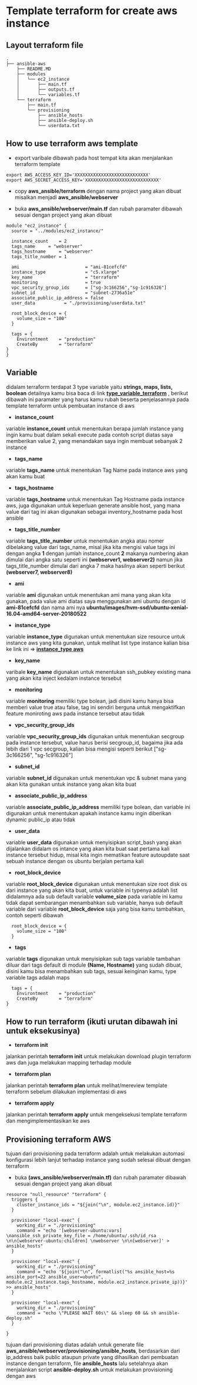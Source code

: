 # Template terraform for create aws instance


## Layout terraform file
```
.
├── ansible-aws
    ├── README.MD
    ├── modules
    │   └── ec2_instance
    │       ├── main.tf
    │       ├── outputs.tf
    │       └── variables.tf
    └── terraform
        ├── main.tf
        └── provisioning
            ├── ansible_hosts
            ├── ansible-deploy.sh
            └── userdata.txt

```

## How to use terraform aws template 
* export varibale dibawah pada host tempat kita akan menjalankan terraform template

```
export AWS_ACCESS_KEY_ID='XXXXXXXXXXXXXXXXXXXXXXXXXXXX'
export AWS_SECRET_ACCESS_KEY='XXXXXXXXXXXXXXXXXXXXXXXXXXXX'
```

* copy **aws_ansible/terraform** dengan nama project yang akan dibuat misalkan menjadi **aws_ansible/webserver**

* buka **aws_ansible/webserver/main.tf** dan rubah paramater dibawah sesuai dengan project yang akan dibuat

```
module "ec2_instance" {
  source = "../modules/ec2_instance/"

  instance_count 	= 2
  tags_name		= "webserver"
  tags_hostname		= "webserver"
  tags_title_number	= 1

  ami                         = "ami-81cefcfd"
  instance_type               = "c5.xlarge"
  key_name                    = "terraform"
  monitoring                  = true
  vpc_security_group_ids      = ["sg-3c166256","sg-1c916326"]
  subnet_id                   = "subnet-2736a51e"
  associate_public_ip_address = false
  user_data		      = "./provisioning/userdata.txt"

  root_block_device = {
    volume_size = "100"
  }

  tags = {
    Environtment	= "production"
    CreateBy    	= "terraform"
}
}
```

## Variable
didalam terraform terdapat 3 type  variable yaitu **strings, maps, lists, boolean** detailnya kamu bisa baca di link **[type_variable_terraform](https://www.terraform.io/docs/configuration/variables.html)** , berikut dibawah ini paramater yang harus kamu rubah beserta penjelasannya pada template terraform untuk pembuatan instance di aws

* **instance_count**

variable **instance_count** untuk menentukan berapa jumlah instance yang ingin kamu buat dalam sekali execute pada contoh script diatas saya memberikan value 2, yang menandakan saya ingin membuat sebanyak 2 instance

* **tags_name**

variable **tags_name** untuk menentukan Tag Name pada instance aws yang akan kamu buat

* **tags_hostname**

variable **tags_hostname** untuk menentukan Tag Hostname pada instance aws, juga digunakan untuk keperluan generate ansible host, yang mana value dari tag ini akan digunakan sebagai inventory_hostname pada host ansible

* **tags_title_number**

variable **tags_title_number** untuk menentukan angka atau nomer dibelakang value dari tags_name, misal jika kita mengisi value tags ini dengan angka **1** dengan jumlah instance_count **2** makanya numbering akan dimulai dari angka satu seperti ini **(webserver1, webserver2)** namun jika tags_title_number dimulai dari angka 7 maka hasilnya akan seperti berikut **(webserver7, webserver8)**

* **ami**

variable **ami** digunakan untuk menentukan ami mana yang akan kita gunakan, pada value ami diatas saya menggunakan ami ubuntu dengan id **ami-81cefcfd** dan nama ami nya **ubuntu/images/hvm-ssd/ubuntu-xenial-16.04-amd64-server-20180522**

* **instance_type**

variable **instance_type** digunakan untuk menentukan size resource untuk instance aws yang kita gunakan, untuk melihat list type instance kalian bisa ke link ini => **[instance_type aws](https://aws.amazon.com/ec2/instance-types/)**

* **key_name**

varibale **key_name** digunakan untuk menentukan ssh_pubkey existing mana yang akan kita inject kedalam instance tersebut

* **monitoring**

variable **monitoring** memiliki type bolean, jadi disini kamu hanya bisa memberi value true atau false, tag ini sendiri berguna untuk mengaktifkan feature moniroting aws pada instance tersebut atau tidak

* **vpc_security_group_ids**

variable **vpc_security_group_ids** digunakan untuk menentukan secgroup pada instance tersebut, value harus berisi secgroup_id, bagaima jika ada lebih dari 1 vpc secgroup, kalian bisa mengisi seperti berikut ["sg-3c166256", "sg-1c916326"]

* **subnet_id**

variable **subnet_id** digunakan untuk menentukan vpc & subnet mana yang akan kita gunakan untuk instance yang akan kita buat

* **associate_public_ip_address**

variable **associate_public_ip_address** memiliki type bolean, dan variable ini digunakan untuk menentukan apakah instance kamu ingin diberikan dynamic public_ip atau tidak

* **user_data**

variable **user_data** digunakan untuk menyisipkan script_bash yang akan dijalankan didalam os intance yang akan kita buat saat pertama kali instance tersebut hidup, misal kita ingin mematikan feature autoupdate saat sebuah instance dengan os ubuntu berjalan pertama kali
  
* **root_block_device**

variable **root_block_device** digunakan untuk menentukan size root disk os dari instance yang akan kita buat, untuk variable ini typenya adalah list didalamnya ada sub default variable **volume_size** pada variable ini kamu tidak dapat sembarangan menambahkan sub variable, hanya sub default variable dari variable **root_block_device** saja yang bisa kamu tambahkan, contoh seperti dibawah

```
  root_block_device = {
    volume_size = "100"
  }
```

* **tags**

variable **tags** digunakan untuk menyisipkan sub tags variable tambahan diluar dari tags default di module **(Name, Hostname)** yang sudah dibuat, disini kamu bisa menambahkan sub tags, sesuai keinginan kamu, type variable tags adalah maps

```
  tags = {
    Environtment	= "production"
    CreateBy        = "terraform"
}
```

## How to run terraform (ikuti urutan dibawah ini untuk eksekusinya)
* **terraform init**

jalankan perintah **terraform init** untuk melakukan download plugin terraform aws dan juga melakukan mapping terhadap module

* **terraform plan**

jalankan perintah **terraform plan** untuk melihat/mereview template terraform sebelum dilakukan implementasi di aws

* **terraform apply**

jalankan perintah **terraform apply** untuk mengeksekusi template terraform dan mengimplementasikan ke aws

## Provisioning terraform AWS
tujuan dari provisioning pada terraform adalah untuk melakukan automasi konfigurasi lebih lanjut terhadap instance yang sudah selesai dibuat dengan terraform

* buka **(aws_ansible/webserver/main.tf)** dan rubah paramater dibawah sesuai dengan project yang akan dibuat
```
resource "null_resource" "terraform" {
  triggers {
    cluster_instance_ids = "${join("\n", module.ec2_instance.id)}"
  }

  provisioner "local-exec" {
    working_dir = "./provisioning"
    command = "echo '[webserver-ubuntu:vars] \nansible_ssh_private_key_file = /home/ubuntu/.ssh/id_rsa \n\n[webserver-ubuntu:children] \nwebserver \n\n[webserver]' > ansible_hosts"
  }

  provisioner "local-exec" {
    working_dir = "./provisioning"
    command = "echo '${join("\n", formatlist("%s ansible_host=%s ansible_port=22 ansible_user=ubuntu", module.ec2_instance.tags_hostname, module.ec2_instance.private_ip))}' >> ansible_hosts"
  }

  provisioner "local-exec" {
    working_dir = "./provisioning"
    command = "echo \"PLEASE WAIT 60s\" && sleep 60 && sh ansible-deploy.sh"
  }

}
```
tujuan dari provisioning diatas adalah untuk generate file **aws_ansible/webserver/provisioning/ansible_hosts**, berdasarkan dari ip_address baik public ataupun private yang dihasilkan dari pembuatan instance dengan terraform, file **ansible_hosts** lalu setelahnya akan menjalankan script **ansible-deploy.sh** untuk melakukan provisioning dengan aws
